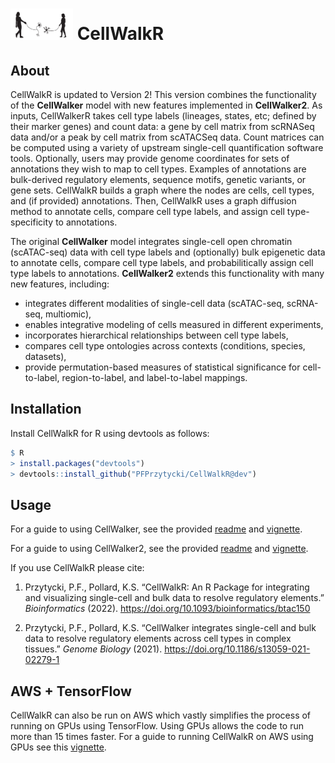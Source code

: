 <img src="examples/CellWalkR_Vignette_files/figure-markdown_github/cellwalker2_icon.png" id="id" class="class" width="100" height="50" /> CellWalkR
================

## About

CellWalkR is updated to Version 2! This version combines the functionality of the **CellWalker** model with new features implemented in 
**CellWalker2**. 
As inputs, CellWalkerR takes cell type labels (lineages, states, etc; defined by their marker genes) and count data: 
a gene by cell matrix from scRNASeq data and/or a peak by cell matrix from scATACSeq data. 
Count matrices can be computed using a variety of upstream single-cell quantification software tools. 
Optionally, users may provide genome coordinates for sets of annotations they wish to map to 
cell types. Examples of annotations are bulk-derived regulatory elements, sequence motifs, genetic variants, 
or gene sets. CellWalkR builds a graph where the nodes are cells, cell types, and (if provided) annotations.
Then, CellWalkR uses a graph diffusion method to annotate cells, compare cell type labels, 
and assign cell type-specificity to annotations. 

The original **CellWalker** model integrates single-cell open chromatin (scATAC-seq) data with cell type labels and (optionally) 
bulk epigenetic data to annotate cells, compare cell type labels, and probabilitically assign cell type labels to annotations. 
**CellWalker2** extends this functionality with many new features, including:
+ integrates different modalities of single-cell data (scATAC-seq, scRNA-seq, multiomic), 
+ enables integrative modeling of cells measured in different experiments,
+ incorporates hierarchical relationships between cell type labels,
+ compares cell type ontologies across contexts (conditions, species, datasets),
+ provide permutation-based measures of statistical significance for cell-to-label, region-to-label, and label-to-label mappings. 

## Installation

Install CellWalkR for R using devtools as follows:

``` r
$ R
> install.packages("devtools")
> devtools::install_github("PFPrzytycki/CellWalkR@dev")
```

## Usage

For a guide to using CellWalker, see the provided
[readme](CellWalker.md) and [vignette](examples/CellWalkR_Vignette.md). 

For a guide to using CellWalker2, see the provided
[readme](CellWalker2.md) and [vignette](examples/CellWalker2_Vignette.md). 

If you use CellWalkR please cite:

1.  Przytycki, P.F., Pollard, K.S. “CellWalkR: An R Package for
    integrating and visualizing single-cell and bulk data to resolve
    regulatory elements.” *Bioinformatics* (2022).
    <https://doi.org/10.1093/bioinformatics/btac150>

2.  Przytycki, P.F., Pollard, K.S. “CellWalker integrates single-cell
    and bulk data to resolve regulatory elements across cell types in
    complex tissues.” *Genome Biology* (2021).
    <https://doi.org/10.1186/s13059-021-02279-1>

## AWS + TensorFlow

CellWalkR can also be run on AWS which vastly simplifies the process of
running on GPUs using TensorFlow. Using GPUs allows the code to run more
than 15 times faster. For a guide to running CellWalkR on AWS using GPUs
see this [vignette](examples/CellWalkR_TensorFlow_Vignette.md).
